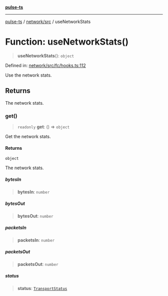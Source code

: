 [**pulse-ts**](../../../README.md)

***

[pulse-ts](../../../README.md) / [network/src](../README.md) / useNetworkStats

# Function: useNetworkStats()

> **useNetworkStats**(): `object`

Defined in: [network/src/fc/hooks.ts:112](https://github.com/jlehett/pulse-ts/blob/95f7e0ab0aafbcd2aad691251c554317b3dfe19c/packages/network/src/fc/hooks.ts#L112)

Use the network stats.

## Returns

The network stats.

### get()

> `readonly` **get**: () => `object`

Get the network stats.

#### Returns

`object`

The network stats.

##### bytesIn

> **bytesIn**: `number`

##### bytesOut

> **bytesOut**: `number`

##### packetsIn

> **packetsIn**: `number`

##### packetsOut

> **packetsOut**: `number`

##### status

> **status**: [`TransportStatus`](../type-aliases/TransportStatus.md)
